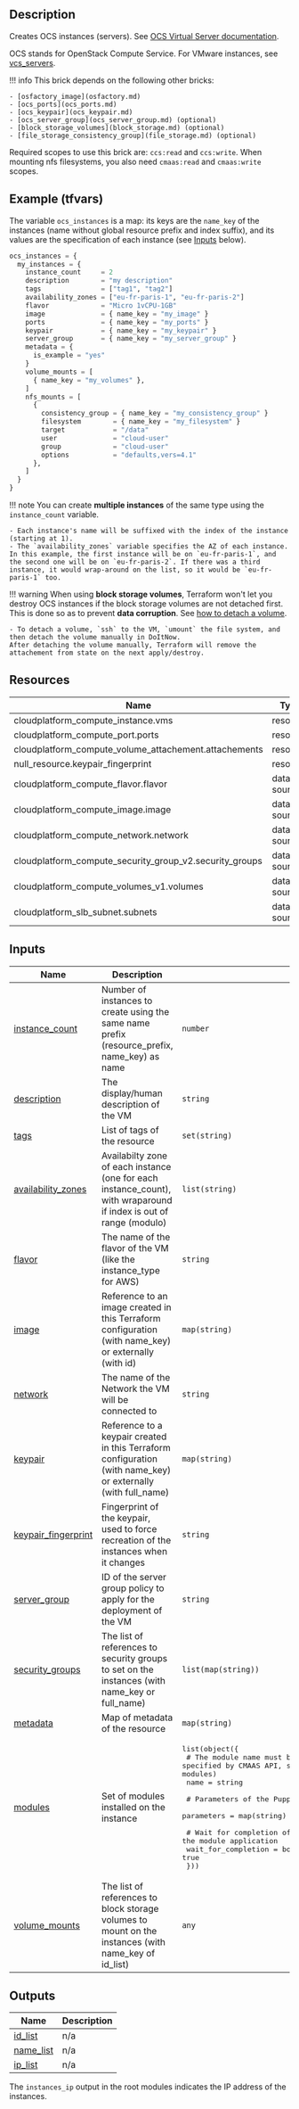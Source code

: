 ## Description

Creates OCS instances (servers). See [OCS Virtual Server documentation](https://documentation.cloud.socgen/private/products/compute/ocs/index.html).

OCS stands for OpenStack Compute Service. For VMware instances, see [vcs_servers](vcs_instances.md).

!!! info
    This brick depends on the following other bricks:

    - [osfactory_image](osfactory.md)
    - [ocs_ports](ocs_ports.md)
    - [ocs_keypair](ocs_keypair.md)
    - [ocs_server_group](ocs_server_group.md) (optional)
    - [block_storage_volumes](block_storage.md) (optional)
    - [file_storage_consistency_group](file_storage.md) (optional)

Required scopes to use this brick are: `ccs:read` and `ccs:write`.
When mounting nfs filesystems, you also need `cmaas:read` and `cmaas:write` scopes.

## Example (tfvars)

The variable `ocs_instances` is a map: its keys are the `name_key` of the instances (name without global resource prefix and index suffix), and its values are the specification of each instance (see [Inputs](#inputs) below).

```terraform
ocs_instances = {
  my_instances = {
    instance_count     = 2
    description        = "my description"
    tags               = ["tag1", "tag2"]
    availability_zones = ["eu-fr-paris-1", "eu-fr-paris-2"]
    flavor             = "Micro 1vCPU-1GB"
    image              = { name_key = "my_image" }
    ports              = { name_key = "my_ports" }
    keypair            = { name_key = "my_keypair" }
    server_group       = { name_key = "my_server_group" }
    metadata = {
      is_example = "yes"
    }
    volume_mounts = [
      { name_key = "my_volumes" },
    ]
    nfs_mounts = [
      {
        consistency_group = { name_key = "my_consistency_group" }
        filesystem        = { name_key = "my_filesystem" }
        target            = "/data"
        user              = "cloud-user"
        group             = "cloud-user"
        options           = "defaults,vers=4.1"
      },
    ]
  }
}
```

!!! note
    You can create **multiple instances** of the same type using the `instance_count` variable.

    - Each instance's name will be suffixed with the index of the instance (starting at 1).
    - The `availability_zones` variable specifies the AZ of each instance. In this example, the first instance will be on `eu-fr-paris-1`, and the second one will be on `eu-fr-paris-2`. If there was a third instance, it would wrap-around on the list, so it would be `eu-fr-paris-1` too.

!!! warning
    When using **block storage volumes**, Terraform won't let you destroy OCS instances if the block storage volumes are not detached first.
    This is done so as to prevent **data corruption**. See [how to detach a volume](https://documentation.cloud.socgen/private/products/storage/block/howtos/volumes/detach_volume.html).

    - To detach a volume, `ssh` to the VM, `umount` the file system, and then detach the volume manually in DoItNow.
    After detaching the volume manually, Terraform will remove the attachement from state on the next apply/destroy.

<!-- BEGIN_TF_DOCS -->
## Resources

| Name | Type |
|------|------|
| cloudplatform_compute_instance.vms | resource |
| cloudplatform_compute_port.ports | resource |
| cloudplatform_compute_volume_attachement.attachements | resource |
| null_resource.keypair_fingerprint | resource |
| cloudplatform_compute_flavor.flavor | data source |
| cloudplatform_compute_image.image | data source |
| cloudplatform_compute_network.network | data source |
| cloudplatform_compute_security_group_v2.security_groups | data source |
| cloudplatform_compute_volumes_v1.volumes | data source |
| cloudplatform_slb_subnet.subnets | data source |

## Inputs

| Name | Description | Type | Default | Required |
|------|-------------|------|---------|:--------:|
| <a name="input_instance_count"></a> [instance\_count](#input\_instance\_count) | Number of instances to create using the same name prefix (resource\_prefix, name\_key) as name | `number` | n/a | yes |
| <a name="input_description"></a> [description](#input\_description) | The display/human description of the VM | `string` | `null` | no |
| <a name="input_tags"></a> [tags](#input\_tags) | List of tags of the resource | `set(string)` | `[]` | no |
| <a name="input_availability_zones"></a> [availability\_zones](#input\_availability\_zones) | Availabilty zone of each instance (one for each instance\_count), with wraparound if index is out of range (modulo) | `list(string)` | n/a | yes |
| <a name="input_flavor"></a> [flavor](#input\_flavor) | The name of the flavor of the VM (like the instance\_type for AWS) | `string` | n/a | yes |
| <a name="input_image"></a> [image](#input\_image) | Reference to an image created in this Terraform configuration (with name\_key) or externally (with id) | `map(string)` | n/a | yes |
| <a name="input_network"></a> [network](#input\_network) | The name of the Network the VM will be connected to | `string` | n/a | yes |
| <a name="input_keypair"></a> [keypair](#input\_keypair) | Reference to a keypair created in this Terraform configuration (with name\_key) or externally (with full\_name) | `map(string)` | `null` | no |
| <a name="input_keypair_fingerprint"></a> [keypair\_fingerprint](#input\_keypair\_fingerprint) | Fingerprint of the keypair, used to force recreation of the instances when it changes | `string` | `null` | no |
| <a name="input_server_group"></a> [server\_group](#input\_server\_group) | ID of the server group policy to apply for the deployment of the VM | `string` | `null` | no |
| <a name="input_security_groups"></a> [security\_groups](#input\_security\_groups) | The list of references to security groups to set on the instances (with name\_key or full\_name) | `list(map(string))` | <pre>[<br>  {<br>    "full_name": "default"<br>  }<br>]</pre> | no |
| <a name="input_metadata"></a> [metadata](#input\_metadata) | Map of metadata of the resource | `map(string)` | `{}` | no |
| <a name="input_modules"></a> [modules](#input\_modules) | Set of modules installed on the instance | <pre>list(object({<br>    # The module name must be the same as specified by CMAAS API, see the API here (GET /modules to see the public modules)<br>    name = string<br><br>    # Parameters of the Puppet module<br>    parameters = map(string) # default = {}<br><br>    # Wait for completion of the module application<br>    wait_for_completion = bool # default = true<br>  }))</pre> | `[]` | no |
| <a name="input_volume_mounts"></a> [volume\_mounts](#input\_volume\_mounts) | The list of references to block storage volumes to mount on the instances (with name\_key of id\_list) | `any` | `[]` | no |

## Outputs

| Name | Description |
|------|-------------|
| <a name="output_id_list"></a> [id\_list](#output\_id\_list) | n/a |
| <a name="output_name_list"></a> [name\_list](#output\_name\_list) | n/a |
| <a name="output_ip_list"></a> [ip\_list](#output\_ip\_list) | n/a |
<!-- END_TF_DOCS -->

The `instances_ip` output in the root modules indicates the IP address of the instances.
